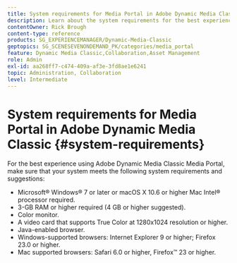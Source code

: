 ```yaml
---
title: System requirements for Media Portal in Adobe Dynamic Media Classic
description: Learn about the system requirements for the best experience using Media Portal in Adobe Dynamic Media Classic.
contentOwner: Rick Brough
content-type: reference
products: SG_EXPERIENCEMANAGER/Dynamic-Media-Classic
geptopics: SG_SCENESEVENONDEMAND_PK/categories/media_portal
feature: Dynamic Media Classic,Collaboration,Asset Management
role: Admin
exl-id: aa268ff7-c474-409a-af3e-3fd8ae1e6241
topic: Administration, Collaboration
level: Intermediate
---
```

# System requirements for Media Portal in Adobe Dynamic Media Classic {#system-requirements}

For the best experience using Adobe Dynamic Media Classic Media Portal, make sure that your system meets the following system requirements and suggestions:

* Microsoft&reg; Windows&reg; 7 or later or macOS X 10.6 or higher Mac Intel&reg; processor required.
* 3-GB RAM or higher required (4 GB or higher suggested).
* Color monitor.
* A video card that supports True Color at 1280x1024 resolution or higher.
* Java-enabled browser.
* Windows-supported browsers: Internet Explorer 9 or higher; Firefox 23.0 or higher.
* Mac supported browsers: Safari 6.0 or higher, Firefox&trade; 23 or higher.
